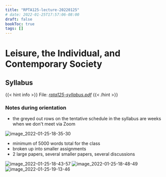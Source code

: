 ```yaml
---
title: "RPTA125-lecture-20220125"
# date: 2022-01-25T17:57:06-08:00
draft: false
bookToc: true
tags: []
---
```


# Leisure, the Individual, and Contemporary Society

## Syllabus

{{< hint info >}}
File: [*rpta125-syllabus.pdf*](/notes/rpta125-syllabus.pdf) 
{{< /hint >}}

### Notes during orientation

- the greyed out rows on the tentative schedule in the syllabus are weeks when we don't meet via Zoom

![image_2022-01-25-18-35-30](/notes/image_2022-01-25-18-35-30.png)

- minimum of 5000 words total for the class
- broken up into smaller assignments
- 2 large papers, several smaller papers, several discussions

![image_2022-01-25-18-43-57](/notes/image_2022-01-25-18-43-57.png)
![image_2022-01-25-18-48-49](/notes/image_2022-01-25-18-48-49.png)
![image_2022-01-25-19-13-46](/notes/image_2022-01-25-19-13-46.png)


